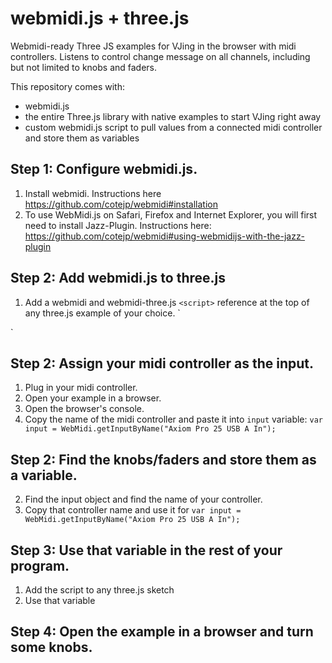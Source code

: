 # webmidi.js + three.js
Webmidi-ready Three JS examples for VJing in the browser with midi controllers.
Listens to control change message on all channels, including but not limited to knobs and faders.

This repository comes with:
* webmidi.js
* the entire Three.js library with native examples to start VJing right away
* custom webmidi.js script to pull values from a connected midi controller and store them as variables

## Step 1: Configure webmidi.js.
1. Install webmidi. Instructions here https://github.com/cotejp/webmidi#installation
2. To use WebMidi.js on Safari, Firefox and Internet Explorer, you will first need to install Jazz-Plugin. Instructions here: https://github.com/cotejp/webmidi#using-webmidijs-with-the-jazz-plugin

## Step 2: Add webmidi.js to three.js
1. Add a webmidi and webmidi-three.js `<script>` reference at the top of any three.js example of your choice.
`<script src="src/js/webmidi.js"></script>
<script src="src/js/webmidi-three.js"></script>`

## Step 2: Assign your midi controller as the input.
1. Plug in your midi controller.
2. Open your example in a browser.
3. Open the browser's console.
4. Copy the name of the midi controller and paste it into `input` variable:
`var input = WebMidi.getInputByName("Axiom Pro 25 USB A In");`

## Step 2: Find the knobs/faders and store them as a variable.

2. Find the input object and find the name of your controller.
3. Copy that controller name and use it for 
``var input = WebMidi.getInputByName("Axiom Pro 25 USB A In");``

## Step 3: Use that variable in the rest of your program.
1. Add the script to any three.js sketch
2. Use that variable

## Step 4: Open the example in a browser and turn some knobs.


